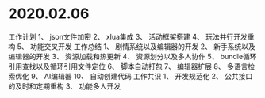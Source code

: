 
# 2020.02.06
工作计划
1、 json文件加密
2、 xlua集成
3、 活动框架搭建
4、 玩法并行开发重构
5、 功能交叉开发
工作总结
1、 剧情系统以及编辑器的开发
2、 新手系统以及编辑器的开发
3、 资源加载和热更新
4、 资源划分以及多人协作
5、 bundle循环引用查找以及循环引用文件定位
6、 脚本自动打包
7、 编辑器扩展
8、 多语言检索优化
9、 AI编辑器
10、 自动创建代码
工作共识
1、 开发规范化
2、 公共接口的及时和定期重构
3、 功能多人开发